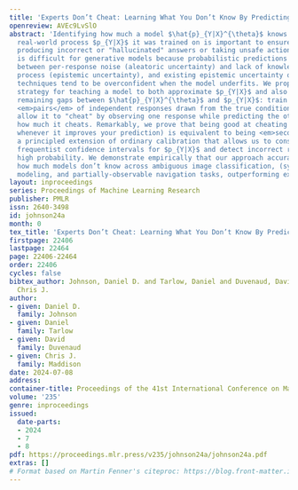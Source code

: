 ```yaml
---
title: 'Experts Don’t Cheat: Learning What You Don’t Know By Predicting Pairs'
openreview: AVEc9LvSlO
abstract: 'Identifying how much a model $\hat{p}_{Y|X}^{\theta}$ knows about the stochastic
  real-world process $p_{Y|X}$ it was trained on is important to ensure it avoids
  producing incorrect or "hallucinated" answers or taking unsafe actions. But this
  is difficult for generative models because probabilistic predictions do not distinguish
  between per-response noise (aleatoric uncertainty) and lack of knowledge about the
  process (epistemic uncertainty), and existing epistemic uncertainty quantification
  techniques tend to be overconfident when the model underfits. We propose a general
  strategy for teaching a model to both approximate $p_{Y|X}$ and also estimate the
  remaining gaps between $\hat{p}_{Y|X}^{\theta}$ and $p_{Y|X}$: train it to predict
  <em>pairs</em> of independent responses drawn from the true conditional distribution,
  allow it to "cheat" by observing one response while predicting the other, then measure
  how much it cheats. Remarkably, we prove that being good at cheating (i.e. cheating
  whenever it improves your prediction) is equivalent to being <em>second-order calibrated</em>,
  a principled extension of ordinary calibration that allows us to construct provably-correct
  frequentist confidence intervals for $p_{Y|X}$ and detect incorrect responses with
  high probability. We demonstrate empirically that our approach accurately estimates
  how much models don’t know across ambiguous image classification, (synthetic) language
  modeling, and partially-observable navigation tasks, outperforming existing techniques.'
layout: inproceedings
series: Proceedings of Machine Learning Research
publisher: PMLR
issn: 2640-3498
id: johnson24a
month: 0
tex_title: 'Experts Don’t Cheat: Learning What You Don’t Know By Predicting Pairs'
firstpage: 22406
lastpage: 22464
page: 22406-22464
order: 22406
cycles: false
bibtex_author: Johnson, Daniel D. and Tarlow, Daniel and Duvenaud, David and Maddison,
  Chris J.
author:
- given: Daniel D.
  family: Johnson
- given: Daniel
  family: Tarlow
- given: David
  family: Duvenaud
- given: Chris J.
  family: Maddison
date: 2024-07-08
address:
container-title: Proceedings of the 41st International Conference on Machine Learning
volume: '235'
genre: inproceedings
issued:
  date-parts:
  - 2024
  - 7
  - 8
pdf: https://proceedings.mlr.press/v235/johnson24a/johnson24a.pdf
extras: []
# Format based on Martin Fenner's citeproc: https://blog.front-matter.io/posts/citeproc-yaml-for-bibliographies/
---
```

